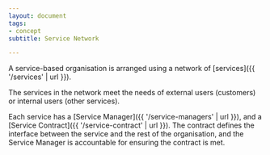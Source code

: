 ```yaml
---
layout: document
tags:
- concept
subtitle: Service Network

---
```

A service-based organisation is arranged using a network of [services]({{ '/services' | url }}).

The services in the network meet the needs of external users (customers) or internal users (other services).

Each service has a [Service Manager]({{ '/service-managers' | url }}), and a [Service Contract]({{ '/service-contract' | url }}). The contract defines the interface between the service and the rest of the organisation, and the Service Manager is accountable for ensuring the contract is met.